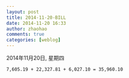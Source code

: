 ```yaml
---
layout: post
title: 2014-11-20-BILL
date: 2014-11-20 16:33
author: zhaohao
comments: true
categories: [weblog]
---
```

2014年11月20日, 星期四

<code>7,605.19 + 22,327.81 + 6,027.10 = 35,960.10</code>
